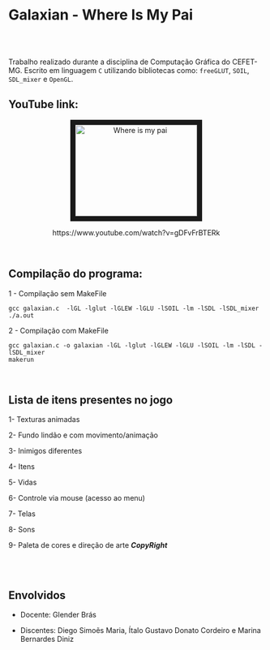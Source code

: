  
 Galaxian - Where Is My Pai
 ======
 </br>

</br>
 
Trabalho realizado durante a disciplina de Computação Gráfica do CEFET-MG. Escrito em linguagem `C` utilizando bibliotecas como: `freeGLUT`, `SOIL`, `SDL_mixer` e `OpenGL`.
</br>


YouTube link:
-----
<p align="center">
       <a href="http://www.youtube.com/watch?feature=player_embedded&v=gDFvFrBTERk
       " target="_blank"><img src="http://img.youtube.com/vi/gDFvFrBTERk/0.jpg" 
       alt="Where is my pai" width="240" height="180" border="10" /></a>
       <p align="center">
              https://www.youtube.com/watch?v=gDFvFrBTERk
        </p>
</p>

</br>


Compilação do programa:
------
1 - Compilação sem MakeFile 
```
gcc galaxian.c  -lGL -lglut -lGLEW -lGLU -lSOIL -lm -lSDL -lSDL_mixer
./a.out
```

2 - Compilação com MakeFile
```
gcc galaxian.c -o galaxian -lGL -lglut -lGLEW -lGLU -lSOIL -lm -lSDL -lSDL_mixer
makerun

```


</br>


Lista de itens presentes no jogo
------
1- Texturas animadas 

2- Fundo lindão e com movimento/animação

3- Inimigos diferentes 

4- Itens

5- Vidas 

6- Controle via mouse (acesso ao menu)

7- Telas

8- Sons

9- Paleta de cores e direção de arte ***CopyRight***

</br>

</br>

Envolvidos
------
- Docente: Glender Brás

- Discentes: Diego Simoẽs Maria, Ítalo Gustavo Donato Cordeiro e Marina Bernardes Diniz







